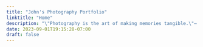 ```yaml
---
title: "John's Photography Portfolio"
linktitle: "Home"
description: "\"Photography is the art of making memories tangible.\"– Destin Sparks"
date: 2023-09-01T19:15:28-07:00
draft: false
---
```


